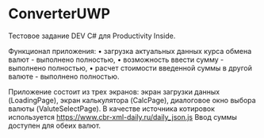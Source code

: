 # ConverterUWP
Тестовое задание DEV C# для Productivity Inside.

Функционал приложения:
• загрузка актуальных данных курса обмена валют - выполнено полностью,
• возможность ввести сумму - выполнено полностью,
• расчет стоимости введенной суммы в другой валюте - выполнено полностью.

Приложение состоит из трех экранов: экран загрузки данных (LoadingPage), экран калькулятора (CalcPage), диалоговое окно выбора валюты (ValuteSelectPage).
В качестве источника котировок используется https://www.cbr-xml-daily.ru/daily_json.js
Ввод суммы доступен для обеих валют.
